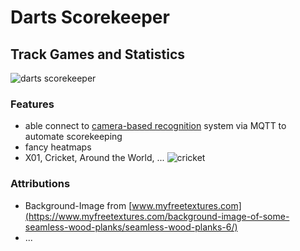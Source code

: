 # Darts Scorekeeper

## Track Games and Statistics

![darts scorekeeper](https://user-images.githubusercontent.com/28440404/81211250-6135ab00-8fd3-11ea-8141-cea719af9723.png)

### Features
- able connect to [camera-based recognition](https://github.com/ffriese/darts_rec) system via MQTT to automate scorekeeping
- fancy heatmaps
- X01, Cricket, Around the World, ... ![cricket](https://user-images.githubusercontent.com/28440404/81211825-3f88f380-8fd4-11ea-81fb-eb8fc14ebf32.png)

### Attributions

- Background-Image from [www.myfreetextures.com](https://www.myfreetextures.com/background-image-of-some-seamless-wood-planks/seamless-wood-planks-6/)
- ...